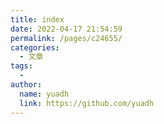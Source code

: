 ```yaml
---
title: index
date: 2022-04-17 21:54:59
permalink: /pages/c24655/
categories:
  - 文章
tags:
  - 
author: 
  name: yuadh
  link: https://github.com/yuadh
---
```

